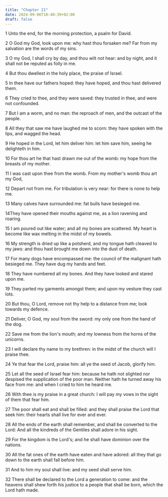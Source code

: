 ```yaml
---
title: "Chapter 21"
date: 2024-09-06T18:40:39+02:00
draft: false
---
```




1 Unto the end, for the morning protection, a psalm for David.

2 O God my God, look upon me: why hast thou forsaken me? Far from my salvation are the words of my sins.

3 O my God, I shall cry by day, and thou wilt not hear: and by night, and it shall not be reputed as folly in me.

4 But thou dwellest in the holy place, the praise of Israel.

5 In thee have our fathers hoped: they have hoped, and thou hast delivered them.

6 They cried to thee, and they were saved: they trusted in thee, and were not confounded.

7 But I am a worm, and no man: the reproach of men, and the outcast of the people.

8 All they that saw me have laughed me to scorn: they have spoken with the lips, and wagged the head.

9 He hoped in the Lord, let him deliver him: let him save him, seeing he delighteth in him.

10 For thou art he that hast drawn me out of the womb: my hope from the breasts of my mother.

11 I was cast upon thee from the womb. From my mother's womb thou art my God,

12 Depart not from me. For tribulation is very near: for there is none to help me.

13 Many calves have surrounded me: fat bulls have besieged me.

14They have opened their mouths against me, as a lion ravening and roaring.

15 I am poured out like water; and all my bones are scattered. My heart is become like wax melting in the midst of my bowels.

16 My strength is dried up like a potsherd, and my tongue hath cleaved to my jaws: and thou hast brought me down into the dust of death.

17 For many dogs have encompassed me: the council of the malignant hath besieged me. They have dug my hands and feet.

18 They have numbered all my bones. And they have looked and stared upon me.

19 They parted my garments amongst them; and upon my vesture they cast lots.

20 But thou, O Lord, remove not thy help to a distance from me; look towards my defence.

21 Deliver, O God, my soul from the sword: my only one from the hand of the dog.

22 Save me from the lion's mouth; and my lowness from the horns of the unicorns.

23 I will declare thy name to my brethren: in the midst of the church will I praise thee.

24 Ye that fear the Lord, praise him: all ye the seed of Jacob, glorify him.

25 Let all the seed of Israel fear him: because he hath not slighted nor despised the supplication of the poor man. Neither hath he turned away his face from me: and when I cried to him he heard me.

26 With thee is my praise in a great church: I will pay my vows in the sight of them that fear him.

27 The poor shall eat and shall be filled: and they shall praise the Lord that seek him: their hearts shall live for ever and ever.

28 All the ends of the earth shall remember, and shall be converted to the Lord: And all the kindreds of the Gentiles shall adore in his sight.

29 For the kingdom is the Lord's; and he shall have dominion over the nations.

30 All the fat ones of the earth have eaten and have adored: all they that go down to the earth shall fall before him.

31 And to him my soul shall live: and my seed shall serve him.

32 There shall be declared to the Lord a generation to come: and the heavens shall shew forth his justice to a people that shall be born, which the Lord hath made.


